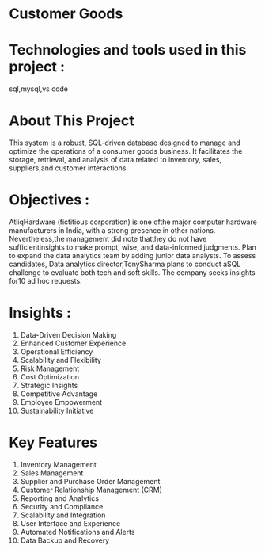 # Customer Goods

# Technologies and tools used in this project :
sql,mysql,vs code

# About This Project
This system is a robust, SQL-driven database designed to manage and optimize the operations of a consumer
goods business. It facilitates the storage, retrieval, and analysis of data related to inventory, sales, suppliers,and customer interactions

# Objectives :
AtliqHardware (fictitious corporation) is one ofthe major computer hardware manufacturers in India, with a strong presence in other nations. Nevertheless,the management
did note thatthey do not have sufficientinsights to make prompt, wise, and data-informed judgments. Plan to expand the data analytics team by adding junior data
analysts. To assess candidates, Data analytics director,TonySharma plans to conduct aSQL challenge to evaluate both tech and soft skills. The company seeks insights for10 ad hoc requests.

# Insights :
1. Data-Driven Decision Making
2. Enhanced Customer Experience
3. Operational Efficiency
4. Scalability and Flexibility
5. Risk Management
6. Cost Optimization
7. Strategic Insights
8. Competitive Advantage
9. Employee Empowerment
10. Sustainability Initiative

# Key Features
1. Inventory Management
2. Sales Management
3. Supplier and Purchase Order Management
4. Customer Relationship Management (CRM)
5. Reporting and Analytics
6. Security and Compliance
7. Scalability and Integration
8. User Interface and Experience
9. Automated Notifications and Alerts
10. Data Backup and Recovery
